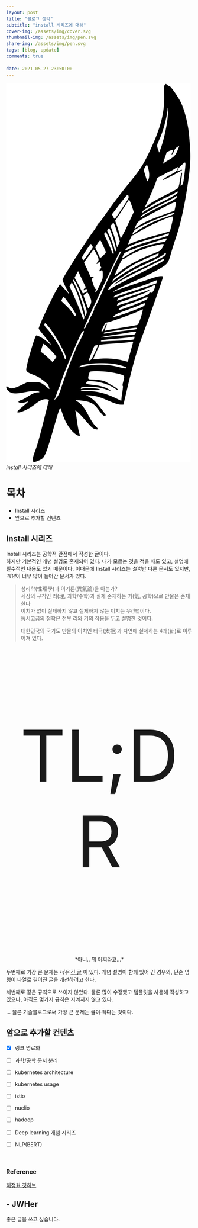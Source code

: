 ```yaml
---
layout: post
title: "블로그 생각"
subtitle: "install 시리즈에 대해"
cover-img: /assets/img/cover.svg
thumbnail-img: /assets/img/pen.svg
share-img: /assets/img/pen.svg
tags: [blog, update]
comments: true

date: 2021-05-27 23:50:00 
---
```


<!-- image repository: https://raw.githubusercontent.com/JWHer/jwher.github.io/master/_posts/images/ -->
![Alt](https://raw.githubusercontent.com/JWHer/jwher.github.io/master/assets/img/pen.svg "pen")  
*install 시리즈에 대해*  

# 목차
* Install 시리즈
* 앞으로 추가할 컨텐츠

## Install 시리즈  

Install 시리즈는 공학적 관점에서 작성한 글이다.  
하지만 기본적인 개념 설명도 혼재되어 있다. 내가 모르는 것을 적을 때도 있고, 설명에 필수적인 내용도 있기 때문이다.
이때문에 Install 시리즈는 *설치*만 다룬 문서도 있지만, *개념*이 너무 많이 들어간 문서가 있다.  

> 성리학(性理學)과 이기론(異氣論)을 아는가?  
> 세상의 규칙인 리(理, 과학/수학)과 실제 존재하는 기(氣, 공학)으로 만물은 존재한다  
> 이치가 없이 실제하지 않고 실제하지 않는 이치는 무(無)이다.  
> 동서고금의 철학은 전부 리와 기의 작용을 두고 설명한 것이다.
> 
> 대한민국의 국기도 만물의 이치인 태극(太極)과 자연에 실제하는 4괘(卦)로 이루어져 있다.

<p style="font-size: 20vmin; text-align: center;">TL;DR</p>  
<div markdown="1" style="text-align: center;">*아니.. 뭐 어쩌라고...*</div>

두번째로 가장 큰 문제는 *너무* [긴 글](https://jwher.github.io/2021-04-21-install-kubeflow/) 이 있다. 
개념 설명이 함께 있어 긴 경우와, 단순 명령어 나열로 길어진 글을 개선하려고 한다.  

세번째로 같은 규칙으로 쓰이지 않았다. 물론 많이 수정했고 템플릿을 사용해 작성하고 있으나, 아직도 몇가지 규칙은
지켜지지 않고 있다.

... 물론 기술블로그로써 가장 큰 문제는 ~~글이 적다~~는 것이다.

## 앞으로 추가할 컨텐츠

- [x] 링크 명료화
- [ ] 과학/공학 문서 분리
  
- [ ] kubernetes architecture
- [ ] kubernetes usage
- [ ] istio
  
- [ ] nuclio
- [ ] hadoop
  
- [ ] Deep learning 개념 시리즈
- [ ] NLP(BERT)

   
<br/>

### Reference  
[허정원 깃허브](https://github.com/jwher)


## - JWHer  
좋은 글을 쓰고 싶습니다.

<!-- update log -->
<!--
본문에 추가할 내용을 적는다.
-->